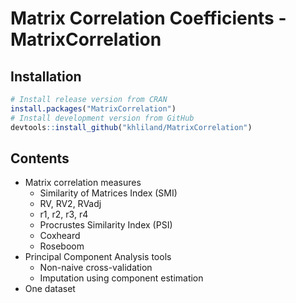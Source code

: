 # Matrix Correlation Coefficients - MatrixCorrelation

## Installation

``` r
# Install release version from CRAN  
install.packages("MatrixCorrelation")  
# Install development version from GitHub  
devtools::install_github("khliland/MatrixCorrelation")
```

## Contents

- Matrix correlation measures
    - Similarity of Matrices Index (SMI)
    - RV, RV2, RVadj
    - r1, r2, r3, r4
    - Procrustes Similarity Index (PSI)
    - Coxheard
    - Roseboom
- Principal Component Analysis tools
    - Non-naive cross-validation
    - Imputation using component estimation
- One dataset

